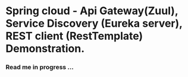 # Spring cloud - Api Gateway(Zuul), Service Discovery (Eureka server), REST client (RestTemplate) Demonstration.
### Read me in progress ...
